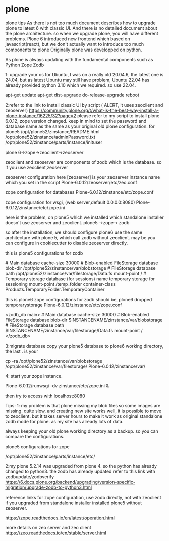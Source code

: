 # plone
plone tips
As there is not too much document describes how to upgrade plone to latest 6 with classic UI.
And there is no detailed document about the plone architecture. so when we upgrade plone, you will have different problems.
Plone 6 introduced new frontend which based on javascript(react), but we don't actually want to introduce too much components to plone
Originally plone was developped on python. 

As plone is always updating with the fundamental components such as 
Python
Zope
Zodb

1: upgrade your os
for Ubuntu, I was on a really old 20.04.6, the latest one is 24.04, but as latest Ubuntu may still have problem, Ubuntu 22.04 has already provided python 3.10 which we required. so use 22.04.

apt-get update
apt-get dist-upgrade
do-release-upgrade
reboot

2:refer to the link to install classic UI by script ( ALERT, it uses zeoclient and zeoserver)
https://community.plone.org/t/what-is-the-best-way-install-a-plone-instance/16225/32?page=2
please refer to my script to install plone 6.0.12, zope version changed. keep in mind to set the password and database name
as the same as your original old plone configuration. for plone5
/opt/plone52/zinstance/README.html
/opt/plone52/zinstance/adminPassword.txt
/opt/plone52/zinstance/parts/instance/inituser

plone 6->zope->zeoclient->zeoserver

zeoclient and zeoserver are components of zodb which is the database. so if you use zeoclient,zeoserver

zeoserver configuration here [zeoserver] is your zeoserver instance name which you set in the script
Plone-6.0.12/zeoserver/etc/zeo.conf

zope configuration for databases
Plone-6.0.12/zinstance/etc/zope.conf

zope configuration for wsgi, (web server,default 0.0.0.0:8080)
Plone-6.0.12/zinstance/etc/zope.ini

here is the problem, on plone5 which we installed which standalone installer doesn't use zeoserver and zeoclient.
plone5 ->zope-> zodb

so after the installation, we should configure plone6 use the same architecture with plone 5, which call zodb without zeoclient.
may be you can configure in cookiecutter to disable zeoserver directly.

this is plone5 configurations for zodb

</environment>
<zodb_db main>
    # Main database
    cache-size 30000
    # Blob-enabled FileStorage database
    <blobstorage>
      blob-dir /opt/plone52/zinstance/var/blobstorage
      # FileStorage database
      <filestorage>
        path /opt/plone52/zinstance/var/filestorage/Data.fs
      </filestorage>
    </blobstorage>
    mount-point /
</zodb_db>
<zodb_db temporary>
    # Temporary storage database (for sessions)
    <temporarystorage>
      name temporary storage for sessioning
    </temporarystorage>
    mount-point /temp_folder
    container-class Products.TemporaryFolder.TemporaryContainer
</zodb_db>

this is plone6 zope configurations for zodb should be, plone6 dropped temporarystorage
Plone-6.0.12/zinstance/etc/zope.conf

<zodb_db main>
    # Main database
    cache-size 30000
    # Blob-enabled FileStorage database
    <blobstorage>
      blob-dir $INSTANCENAME/zinstance/var/blobstorage
      # FileStorage database
      <filestorage>
        path $INSTANCENAME/zinstance/var/filestorage/Data.fs
      </filestorage>
    </blobstorage>
    mount-point /
</zodb_db>

3:migrate database
copy your plone5 database to plone6 working directory, the last . is your 

cp -ra /opt/plone52/zinstance/var/blobstorage /opt/plone52/zinstance/var/filestorage/ Plone-6.0.12/zinstance/var/

4: start your zope instance.

Plone-6.0.12/runwsgi -dv zinstance/etc/zope.ini &

then try to access with localhost:8080


Tips: 
1: my problem is that plone missing my blob files so some images are missing. quite slow, and creating new site works well,
it is possible to move to zeoclient.
but it takes server hours to make it work as original standalone zodb mode for plone. as my site has already lots of data. 

always keeping your old plone working directory as a backup. so you can compare the configurations.

plone5 configurations for zope

/opt/plone52/zinstance/parts/instance/etc/

2:my plone 5.2.14 was upgraded from plone 4. so the python has already changed to python3. the zodb has already updated
refer to this link with zodbupdate/zodbverify
https://6.docs.plone.org/backend/upgrading/version-specific-migration/upgrade-zodb-to-python3.html

reference links
for zope configuration, use zodb directly, not with zeoclient if you upgraded from standalone installer installed plone5
without zeoserver. 

https://zope.readthedocs.io/en/latest/operation.html

more details on zeo server and zeo client
https://zeo.readthedocs.io/en/stable/server.html


